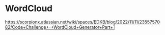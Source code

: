 # WordCloud
https://scorpionx.atlassian.net/wiki/spaces/EDKB/blog/2022/11/11/2355757082/Code+Challenge+-+WordCloud+Generator+Part+1